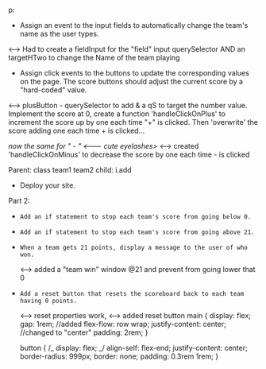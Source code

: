 p:

- Assign an event to the input fields to automatically change the team's name as the user types.

<--> Had to create a fieldInput for the "field" input querySelector AND an targetHTwo to change the Name of the team playing

- Assign click events to the buttons to update the corresponding values on the page. The score buttons should adjust the current score by a "hard-coded" value.

<--> plusButton - querySelector to add & a qS to target the number value.
Implement the score at 0, create a function 'handleClickOnPlus' to increment the score up by one each time "+" is clicked.
Then 'overwrite' the score adding one each time + is clicked...

<i>now the same for " - " <--- cute eyelashes> </i>
<--> created 'handleClickOnMinus' to decrease the score by one each time - is clicked

Parent: class team1 team2
child: i.add

- Deploy your site.

Part 2:

-     Add an if statement to stop each team's score from going below 0.
-     Add an if statement to stop each team's score from going above 21.
-     When a team gets 21 points, display a message to the user of who won.

  <--> added a "team win" window @21 and prevent from going lower that 0

-     Add a reset button that resets the scoreboard back to each team having 0 points.

  <--> reset properties work,
  <--> added reset button
  main {
  display: flex;
  gap: 1rem; //added
  flex-flow: row wrap;
  justify-content: center; //changed to "center"
  padding: 2rem;
  }

  button {
  /_ display: flex; _/
  align-self: flex-end;
  justify-content: center;
  border-radius: 999px;
  border: none;
  padding: 0.3rem 1rem;
  }
